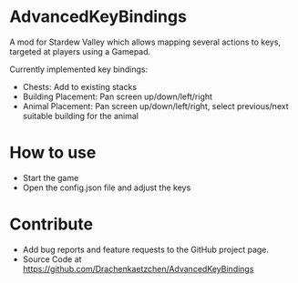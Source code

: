 # AdvancedKeyBindings

A mod for Stardew Valley which allows mapping several actions to keys, targeted at players using a Gamepad.

Currently implemented key bindings:
 - Chests: Add to existing stacks
 - Building Placement: Pan screen up/down/left/right
 - Animal Placement: Pan screen up/down/left/right, select previous/next suitable building for the animal

# How to use
- Start the game
- Open the config.json file and adjust the keys

# Contribute
- Add bug reports and feature requests to the GitHub project page﻿﻿.
- Source Code at https://github.com/Drachenkaetzchen/AdvancedKeyBindings
